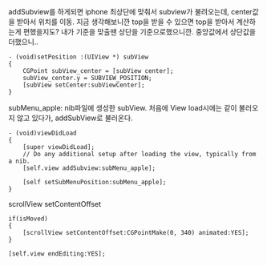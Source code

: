 addSubview를 하게되면 iphone 최상단에 맞춰서 subview가 불려오는데, center값을 받아서 위치를 이동.
지금 생각해보니깐 top을 받을 수 있으면 top을 받아서 계산하는게 편했을지도?
내가 기준을 맞출땐 상단을 기준으로했으니깐. 중앙값에서 상단값을 더했으니..

	- (void)setPosition :(UIView *) subView
	{
	    CGPoint subView_center = [subView center];
	    subView_center.y = SUBVIEW_POSITION;
	    [subView setCenter:subViewCenter];
	}

subMenu_apple: nib파일에 생성한 subView. 처음에 View load시에는 같이 불러오지 않고 있다가, addSubView로 불러온다.
	
	- (void)viewDidLoad
	{
	    [super viewDidLoad];
		// Do any additional setup after loading the view, typically from a nib.
	    [self.view addSubview:subMenu_apple];
	    
	    [self setSubMenuPosition:subMenu_apple];
	}

scrollView setContentOffset

    if(isMoved)
    {
        [scrollView setContentOffset:CGPointMake(0, 340) animated:YES];
    }
    
    [self.view endEditing:YES];
